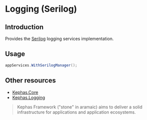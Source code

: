 ﻿# Logging (Serilog)

## Introduction

Provides the [Serilog](https://www.nuget.org/packages/Serilog) logging services implementation.

## Usage

```csharp
appServices.WithSerilogManager();
```

## Other resources

* [Kephas.Core](https://www.nuget.org/packages/Kephas.Core)
* [Kephas.Logging](https://www.nuget.org/packages/Kephas.Logging)

> Kephas Framework ("stone" in aramaic) aims to deliver a solid infrastructure for applications and application ecosystems.
